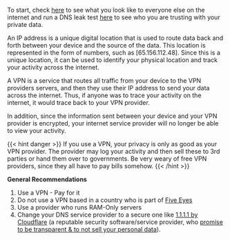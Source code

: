 To start, check [here](https://browserleaks.com/ip) to see what you look like to everyone else on the internet and run a DNS leak test [here](https://www.dnsleaktest.com/) to see who you are trusting with your private data.

An IP address is a unique digital location that is used to route data back and forth
between your device and the source of the data. This location is represented in
the form of numbers, such as [65.156.112.48]. Since this is a unique location, it can
be used to identify your physical location and track your activity across the
internet.

A VPN is a service that routes all traffic from your device to the VPN providers
servers, and then they use their IP address to send your data across the internet.
Thus, if anyone was to trace your activity on the internet, it would trace back
to your VPN provider.

In addition, since the information sent between your device
and your VPN provider is encrypted, your internet service provider will no
longer be able to view your activity.

{{< hint danger >}}
If you use a VPN, your privacy is only as good as your VPN provider. The provider
may log your activity and then sell these to 3rd parties or hand them over to
governments. Be very weary of free VPN providers, since they all have to pay bills
somehow.
{{< /hint >}}

**General Recommendations**
1. Use a VPN - Pay for it
2. Do not use a VPN based in a country who is part of [Five Eyes](https://en.wikipedia.org/wiki/Five_Eyes)
3. Use a provider who runs RAM-Only servers
4. Change your DNS service provider to a secure one like [1.1.1.1 by Cloudflare](https://1.1.1.1/dns/) (a reputable security software/service provider, who [promise to be transparent & to not sell your personal data](https://www.cloudflare.com/privacypolicy/)).
